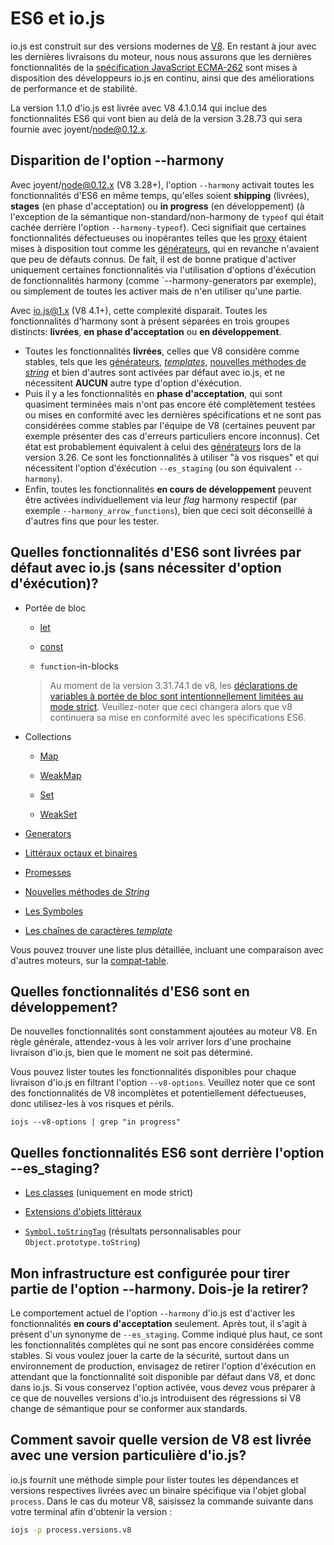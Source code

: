 # ES6 et io.js

io.js est construit sur des versions modernes de [V8](https://code.google.com/p/v8/). En restant à jour avec les dernières livraisons du moteur, nous nous assurons que les dernières fonctionnalités de la [spécification JavaScript ECMA-262](http://www.ecma-international.org/publications/standards/Ecma-262.htm) sont mises à disposition des développeurs io.js en continu, ainsi que des améliorations de performance et de stabilité.

La version 1.1.0 d'io.js est livrée avec V8 4.1.0.14 qui inclue des fonctionnalités ES6 qui vont bien au delà de la version 3.28.73 qui sera fournie avec joyent/node@0.12.x.

## Disparition de l'option --harmony

Avec joyent/node@0.12.x (V8 3.28+), l'option `--harmony` activait toutes les fonctionnalités d'ES6 en même temps, qu'elles soient **shipping** (livrées), **stages** (en phase d'acceptation) ou **in progress** (en développement) (à l'exception de la sémantique non-standard/non-harmony de `typeof` qui était cachée derrière l'option `--harmony-typeof`). Ceci signifiait que certaines fonctionnalités défectueuses ou inopérantes telles que les [proxy](https://developer.mozilla.org/en-US/docs/Web/JavaScript/Reference/Global_Objects/Proxy) étaient mises à disposition tout comme les [générateurs](https://developer.mozilla.org/en-US/docs/Web/JavaScript/Reference/Statements/function*), qui en revanche n'avaient que peu de défauts connus. De fait, il est de bonne pratique d'activer uniquement certaines fonctionnalités via l'utilisation d'options d'éxécution de fonctionnalités harmony (comme `--harmony-generators par exemple), ou simplement de toutes les activer mais de n'en utiliser qu'une partie. 

Avec io.js@1.x (V8 4.1+), cette complexité disparait. Toutes les fonctionnalités d'harmony sont à présent séparées en trois groupes distincts: **livrées**, **en phase d'acceptation** ou **en développement**.

*   Toutes les fonctionnalités **livrées**, celles que V8 considère comme stables, tels que les [générateurs](https://developer.mozilla.org/en-US/docs/Web/JavaScript/Reference/Statements/function*), [*templates*](https://developer.mozilla.org/en-US/docs/Web/JavaScript/Reference/template_strings), [nouvelles méthodes de *string*](https://developer.mozilla.org/en-US/docs/Web/JavaScript/New_in_JavaScript/ECMAScript_6_support_in_Mozilla#Additions_to_the_String_object) et bien d'autres sont activées par défaut avec io.js, et ne nécessitent **AUCUN** autre type d'option d'éxécution.
*   Puis il y a les fonctionnalités en **phase d'acceptation**, qui sont quasiment terminées mais n'ont pas encore été complètement testées ou mises en conformité avec les dernières spécifications et ne sont pas considérées comme stables par l'équipe de V8 (certaines peuvent par exemple présenter des cas d'erreurs particuliers encore inconnus). Cet état est probablement équivalent à celui des [générateurs](https://developer.mozilla.org/en-US/docs/Web/JavaScript/Reference/Statements/function*) lors de la version 3.26. Ce sont les fonctionnalités à utiliser "à vos risques" et qui nécessitent l'option d'éxécution `--es_staging` (ou son équivalent `--harmony`).
*   Enfin, toutes les fonctionnalités **en cours de développement** peuvent être activées individuellement via leur *flag* harmony respectif (par exemple `--harmony_arrow_functions`), bien que ceci soit déconseillé à d'autres fins que pour les tester.

## Quelles fonctionnalités d'ES6 sont livrées par défaut avec io.js (sans nécessiter d'option d'éxécution)?

*   Portée de bloc

    *   [let](https://developer.mozilla.org/en-US/docs/Web/JavaScript/Reference/Statements/let)

    *   [const](https://developer.mozilla.org/en-US/docs/Web/JavaScript/Reference/Statements/const)

    *   `function`-in-blocks

    >Au moment de la version 3.31.74.1 de v8, les [déclarations de variables à portée de bloc sont intentionnellement limitées au mode strict](https://groups.google.com/forum/#!topic/v8-users/3UXNCkAU8Es). Veuillez-noter que ceci changera alors que v8 continuera sa mise en conformité avec les spécifications ES6.
    
*   Collections

    *   [Map](https://developer.mozilla.org/en-US/docs/Web/JavaScript/Reference/Global_Objects/Map)

    *   [WeakMap](https://developer.mozilla.org/en-US/docs/Web/JavaScript/Reference/Global_Objects/WeakMap)

    *   [Set](https://developer.mozilla.org/en-US/docs/Web/JavaScript/Reference/Global_Objects/Set)

    *   [WeakSet](https://developer.mozilla.org/en-US/docs/Web/JavaScript/Reference/Global_Objects/WeakSet)

*   [Generators](https://developer.mozilla.org/en-US/docs/Web/JavaScript/Reference/Statements/function*)

*   [Littéraux octaux et binaires](https://developer.mozilla.org/en-US/docs/Web/JavaScript/Reference/Lexical_grammar#Numeric_literals)

*   [Promesses](https://developer.mozilla.org/en-US/docs/Web/JavaScript/Reference/Global_Objects/Promise)

*   [Nouvelles méthodes de *String*](https://developer.mozilla.org/en-US/docs/Web/JavaScript/New_in_JavaScript/ECMAScript_6_support_in_Mozilla#Additions_to_the_String_object)

*   [Les Symboles](https://developer.mozilla.org/en-US/docs/Web/JavaScript/Reference/Global_Objects/Symbol)

*   [Les chaînes de caractères *template*](https://developer.mozilla.org/en-US/docs/Web/JavaScript/Reference/template_strings)

Vous pouvez trouver une liste plus détaillée, incluant une comparaison avec d'autres moteurs, sur la [compat-table](https://kangax.github.io/compat-table/es6/).

## Quelles fonctionnalités d'ES6 sont en développement?

De nouvelles fonctionnalités sont constamment ajoutées au moteur V8. En règle générale, attendez-vous à les voir arriver lors d'une prochaine livraison d'io.js, bien que le moment ne soit pas déterminé.

Vous pouvez lister toutes les fonctionnalités disponibles pour chaque livraison d'io.js en filtrant l'option `--v8-options`. Veuillez noter que ce sont des fonctionnalités de V8 incomplètes et potentiellement défectueuses, donc utilisez-les à vos risques et périls.

```
iojs --v8-options | grep "in progress"
```

## Quelles fonctionnalités ES6 sont derrière l'option --es_staging?

*   [Les classes](https://github.com/lukehoban/es6features#classes) (uniquement en mode strict)
*   [Extensions d'objets littéraux](https://github.com/lukehoban/es6features#enhanced-object-literals)

*   [`Symbol.toStringTag`](https://developer.mozilla.org/en-US/docs/Web/JavaScript/Reference/Global_Objects/Symbol) (résultats personnalisables pour `Object.prototype.toString`)

## Mon infrastructure est configurée pour tirer partie de l'option --harmony. Dois-je la retirer?

Le comportement actuel de l'option `--harmony` d'io.js est d'activer les fonctionnalités **en cours d'acceptation** seulement. Après tout, il s'agit à présent d'un synonyme de `--es_staging`. Comme indiqué plus haut, ce sont les fonctionnalités complètes qui ne sont pas encore considérées comme stables. Si vous voulez jouer la carte de la sécurité, surtout dans un environnement de production, envisagez de retirer l'option d'éxécution en attendant que la fonctionnalité soit disponible par défaut dans V8, et donc dans io.js. Si vous conservez l'option activée, vous devez vous préparer à ce que de nouvelles versions d'io.js introduisent des régressions si V8 change de sémantique pour se conformer aux standards.

## Comment savoir quelle version de V8 est livrée avec une version particulière d'io.js?

io.js fournit une méthode simple pour lister toutes les dépendances et versions respectives livrées avec un binaire spécifique via l'objet global `process`. Dans le cas du moteur V8, saisissez la commande suivante dans votre terminal afin d'obtenir la version :

```sh
iojs -p process.versions.v8
```
